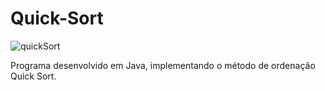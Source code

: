 # Quick-Sort
![quickSort](https://user-images.githubusercontent.com/121234114/218274515-eba0b6f5-6a6e-42cf-8051-1298bfab55c6.png)

Programa desenvolvido em Java, implementando o método de ordenação Quick Sort.
